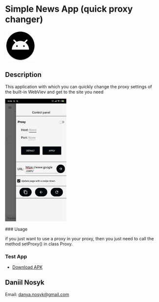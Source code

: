 
# Simple News App (quick proxy changer)
<p align="left">
  <img src="app/src/main/res/mipmap-xxxhdpi/ic_launcher_round.png" width="100" title="hover text">
</p>



## Description

This application with which you can quickly change the proxy settings of the built-in WebViev and get to the site you need

<p align="left">
  <img src="app/src/main/assets/Screenshot_2019-10-09-18-36-34-328_com.infnitum.universal_proxy_webview.png" width="200" title="hover text">
</p>
### Usage

if you just want to use a proxy in your proxy, then you just need to call the method 
setProxy() in class Proxy. 

### Test App
* [Download APK](https://github.com/infinitum1984/UniversalProxyWebView/blob/master/app/src/main/assets/proxy_webview.apk) 



## Daniil Nosyk

Email: danya.nosyk@gmail.com

